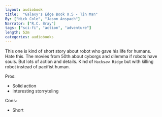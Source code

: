 ```yaml
---
layout: audiobook
title:  "Galaxy's Edge Book 0.5 - Tin Man"
By: ["Nick Cole", "Jason Anspach"]
Narrator: ["R.C. Bray"]
tags: ["sci-fi", "action", "adventure"]
length: 52m
categories: audiobooks
---
```


This one is kind of short story about robot who gave his life for humans. 
Hate this. The movies from 50th about cyborgs and dilemma if robots have souls.
But lots of action and details. 
Kind of `Hacksaw Ridge` but with killing robot instead of pacifist human.

Pros:
* Solid action
* Interesting storryteling

Cons:
* Short